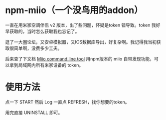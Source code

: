 # npm-miio（一个没鸟用的addon）

一直在用米家空调伴侣 v2 版本，出了些问题，怀疑是token 错导致。token 我好早获取的，当时怎么获取我也忘记了。

逛了一大圈论坛，又安卓模拟器，又IOS数据库导出，好复杂啊。我记得我当初获取很简单啊，没费多少工夫。

后来查了下文档 [Miio command line tool](https://www.home-assistant.io/components/vacuum.xiaomi_miio/#miio-command-line-tool) 用npm版本的 miio 自带发现功能，可以拿到局域网内所有米家设备的 token。

# 使用方法

点一下 START 然后 Log 一直点 REFRESH，找你想要的token。

用完直接 UNINSTALL 即可。